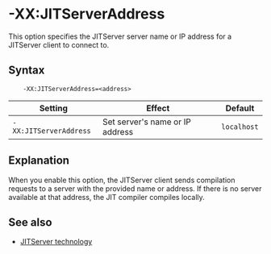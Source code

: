 <!--
* Copyright (c) 2017, 2022 IBM Corp. and others
*
* This program and the accompanying materials are made
* available under the terms of the Eclipse Public License 2.0
* which accompanies this distribution and is available at
* https://www.eclipse.org/legal/epl-2.0/ or the Apache
* License, Version 2.0 which accompanies this distribution and
* is available at https://www.apache.org/licenses/LICENSE-2.0.
*
* This Source Code may also be made available under the
* following Secondary Licenses when the conditions for such
* availability set forth in the Eclipse Public License, v. 2.0
* are satisfied: GNU General Public License, version 2 with
* the GNU Classpath Exception [1] and GNU General Public
* License, version 2 with the OpenJDK Assembly Exception [2].
*
* [1] https://www.gnu.org/software/classpath/license.html
* [2] http://openjdk.java.net/legal/assembly-exception.html
*
* SPDX-License-Identifier: EPL-2.0 OR Apache-2.0 OR GPL-2.0 WITH
* Classpath-exception-2.0 OR LicenseRef-GPL-2.0 WITH Assembly-exception
-->

# -XX:JITServerAddress

This option specifies the JITServer server name or IP address for a JITServer client to connect to.

## Syntax

        -XX:JITServerAddress=<address>

| Setting                 | Effect | Default                                                                            |
|-------------------------|--------|:----------------------------------------------------------------------------------:|
|`-XX:JITServerAddress`           | Set server's name or IP address | `localhost`                                                                                    |

## Explanation

When you enable this option, the JITServer client sends compilation requests to a server with the provided name or address.
If there is no server available at that address, the JIT compiler compiles locally.

## See also

- [JITServer technology](jitserver.md)

<!-- ==== END OF TOPIC ==== xxjitserveraddress.md ==== -->
